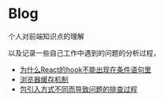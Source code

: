 # Blog
个人对前端知识点的理解

以及记录一些自己工作中遇到的问题的分析过程，

* [为什么React的hook不能出现在条件语句里](https://github.com/x-shron/Blog/blob/main/%E4%B8%BA%E4%BB%80%E4%B9%88react%E7%9A%84hooks%E4%B8%8D%E8%83%BD%E5%87%BA%E7%8E%B0%E5%9C%A8%E6%9D%A1%E4%BB%B6%E8%AF%AD%E5%8F%A5%E9%87%8C.md)
* [浏览器缓存机制](https://github.com/x-shron/Blog/blob/main/%E6%B5%8F%E8%A7%88%E5%99%A8%E7%9A%84%E7%BC%93%E5%AD%98%E6%9C%BA%E5%88%B6.md)
* [包引入方式不同而导致问题的排查过程](https://github.com/x-shron/Blog/blob/main/%E5%8C%85%E5%BC%95%E5%85%A5%E6%96%B9%E5%BC%8F%E4%B8%8D%E5%90%8C%E8%80%8C%E5%AF%BC%E8%87%B4%E9%97%AE%E9%A2%98%E6%8E%92%E6%9F%A5%E8%BF%87%E7%A8%8B.md)
